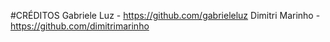 #CRÉDITOS
Gabriele Luz - https://github.com/gabrieleluz
Dimitri Marinho - https://github.com/dimitrimarinho
